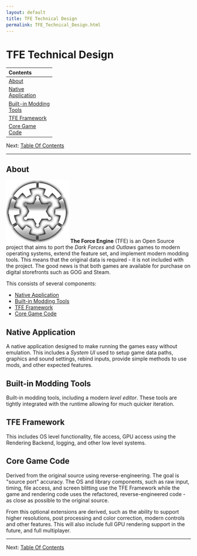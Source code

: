 ```yaml
---
layout: default
title: TFE Technical Design
permalink: TFE_Technical_Design.html
---
```

<style>
    table {
        width: 25%;
    }
</style>
# TFE Technical Design

| Contents |
|:------|
| [About](#about) |
| [Native Application](#native-application) |
| [Built-in Modding Tools](#built-in-modding-tools) |
| [TFE Framework](#tfe-framework) |
| [Core Game Code](#core-game-code) |

Next: [Table Of Contents](TFE_Table_of_contents.md)

---

## About
![Logo](TFE_TitleLogo_Alpha_171.png)
**The Force Engine** (TFE) is an Open Source project that aims to port the *Dark Forces* and *Outlaws* games to modern operating systems, extend the feature set, and implement modern modding tools. This means that the original data is required - it is not included with the project. The good news is that both games are available for purchase on digital storefronts such as GOG and Steam.

This consists of several components:
* [Native Application](#native-application)
* [Built-in Modding Tools](#built-in-modding-tools)
* [TFE Framework](#tfe-framework)
* [Core Game Code](#core-game-code)

## Native Application
A native application designed to make running the games easy without emulation. This includes a *System UI* used to setup game data paths, graphics and sound settings, rebind inputs, provide simple methods to use mods, and other expected features.

## Built-in Modding Tools
Built-in modding tools, including a modern *level editor*. These tools are tightly integrated with the runtime allowing for much quicker iteration.

## TFE Framework
 This includes OS level functionality, file access, GPU access using the Rendering Backend, logging, and other low level systems.

## Core Game Code
Derived from the original source using reverse-engineering. The goal is "source port" accuracy. The OS and library components, such as raw input, timing, file access, and screen blitting use the TFE Framework while the game and rendering code uses the refactored, reverse-engineered code - as close as possible to the original source.

From this optional extensions are derived, such as the ability to support higher resolutions, post processing and color correction, modern controls and other features. This will also include full GPU rendering support in the future, and full multiplayer.

---

Next: [Table Of Contents](TFE_Table_of_contents.md)
